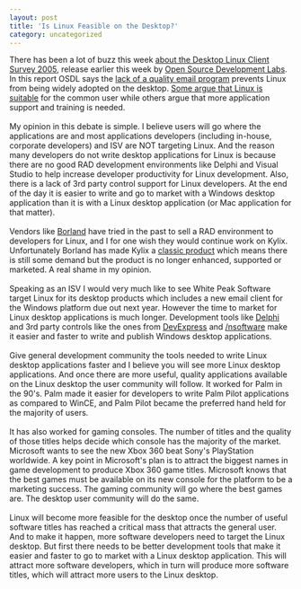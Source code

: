 ```yaml
---
layout: post
title: 'Is Linux Feasible on the Desktop?'
category: uncategorized
---
```


There has been a lot of buzz this week <a href="http://blogs.zdnet.com/open-source/?p=512&amp;tag=nl.e539">about the Desktop Linux Client Survey 2005</a>, release earlier this week by <a href="href">Open Source Development Labs</a>.  In this report OSDL says the <a href="http://news.zdnet.com/2100-9590_22-5978465.html">lack of a quality email program</a> prevents Linux from being widely adopted on the desktop.  <a href="http://www.betanews.com/article/App_Support_Holds_Back_Desktop_Linux/1133460036">Some argue that Linux is suitable</a> for the common user while others argue that more application support and training is needed.<br /><br />My opinion in this debate is simple.  I believe users will go where the applications are and most applications developers (including in-house, corporate developers) and ISV are NOT targeting Linux.  And the reason many developers do not write desktop applications for Linux is because there are no good RAD development environments like Delphi and Visual Studio to help increase developer productivity for Linux development.  Also, there is a lack of 3rd party control support for Linux developers.  At the end of the day it is easier to write and go to market with a Windows desktop application than it is with a Linux desktop application (or Mac application for that matter).<br /><br />Vendors like <a href="http://www.borland.com/">Borland</a> have tried in the past to sell a RAD environment to developers for Linux, and I for one wish they would continue work on Kylix.  Unfortunately Borland has made Kylix a <a href="http://www.borland.com/us/products/classic_products/">classic product</a> which means there is still some demand but the product is no longer enhanced, supported or marketed.  A real shame in my opinion.<br /><br />Speaking as an ISV I would very much like to see White Peak Software target Linux for its desktop products which includes a new email client for the Windows platform due out next year.  However the time to market for Linux desktop applications is much longer.  Development tools like <a href="http://www.borland.com/delphi">Delphi</a> and 3rd party controls like the ones from <a href="http://www.devexpress.com/">DevExpress</a> and <a href="http://www.nsoftware.com/">/nsoftware</a> make it easier and faster to write and publish Windows desktop applications.  <br /><br />Give general development community the tools needed to write Linux desktop applications faster and I believe you will see more Linux desktop applications.  And once there are more useful, quality applications available on the Linux desktop the user community will follow.  It worked for Palm in the 90's.  Palm made it easier for developers to write Palm Pilot applications as compared to WinCE, and Palm Pilot became the preferred hand held for the majority of users.  <br /><br />It has also worked for gaming consoles.  The number of titles and the quality of those titles helps decide which console has the majority of the market.  Microsoft wants to see the new Xbox 360 beat Sony's PlayStation worldwide.  A key point in Microsoft's plan is to attract the biggest names in game development to produce Xbox 360 game titles.  Microsoft knows that the best games must be available on its new console for the platform to be a marketing success.  The gaming community will go where the best games are.  The desktop user community will do the same.  <br /><br />Linux will become more feasible for the desktop once the number of useful software titles has reached a critical mass that attracts the general user.  And to make it happen, more software developers need to target the Linux desktop.  But first there needs to be better development tools that make it easier and faster to go to market with a Linux desktop application.  This will attract more software developers, which in turn will produce more software titles, which will attract more users to the Linux desktop.
